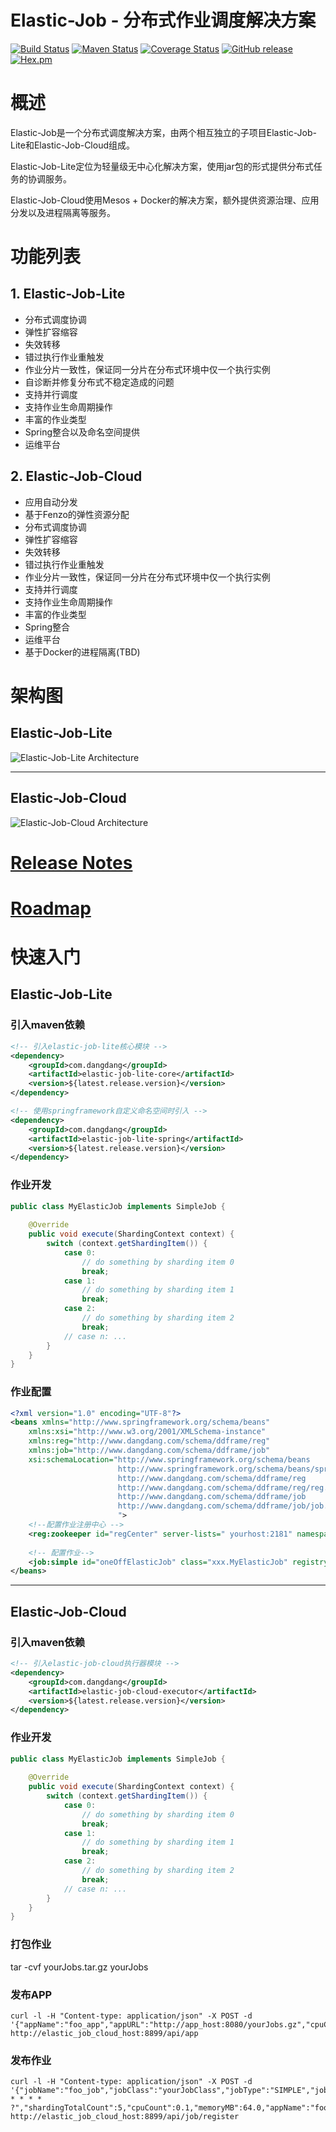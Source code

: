 # Elastic-Job - 分布式作业调度解决方案

[![Build Status](https://secure.travis-ci.org/dangdangdotcom/elastic-job.png?branch=master)](https://travis-ci.org/dangdangdotcom/elastic-job)
[![Maven Status](https://maven-badges.herokuapp.com/maven-central/com.dangdang/elastic-job/badge.svg)](https://maven-badges.herokuapp.com/maven-central/com.dangdang/elastic-job)
[![Coverage Status](https://coveralls.io/repos/dangdangdotcom/elastic-job/badge.svg?branch=master&service=github)](https://coveralls.io/github/dangdangdotcom/elastic-job?branch=master)
[![GitHub release](https://img.shields.io/github/release/dangdangdotcom/elastic-job.svg)](https://github.com/dangdangdotcom/elastic-job/releases)
[![Hex.pm](http://dangdangdotcom.github.io/elastic-job/elastic-job-lite/img/license.svg)](http://www.apache.org/licenses/LICENSE-2.0.html)

# 概述

Elastic-Job是一个分布式调度解决方案，由两个相互独立的子项目Elastic-Job-Lite和Elastic-Job-Cloud组成。

Elastic-Job-Lite定位为轻量级无中心化解决方案，使用jar包的形式提供分布式任务的协调服务。

Elastic-Job-Cloud使用Mesos + Docker的解决方案，额外提供资源治理、应用分发以及进程隔离等服务。

# 功能列表

## 1. Elastic-Job-Lite

* 分布式调度协调
* 弹性扩容缩容
* 失效转移
* 错过执行作业重触发
* 作业分片一致性，保证同一分片在分布式环境中仅一个执行实例
* 自诊断并修复分布式不稳定造成的问题
* 支持并行调度
* 支持作业生命周期操作
* 丰富的作业类型
* Spring整合以及命名空间提供
* 运维平台

## 2. Elastic-Job-Cloud
* 应用自动分发
* 基于Fenzo的弹性资源分配
* 分布式调度协调
* 弹性扩容缩容
* 失效转移
* 错过执行作业重触发
* 作业分片一致性，保证同一分片在分布式环境中仅一个执行实例
* 支持并行调度
* 支持作业生命周期操作
* 丰富的作业类型
* Spring整合
* 运维平台
* 基于Docker的进程隔离(TBD)

# 架构图

## Elastic-Job-Lite

![Elastic-Job-Lite Architecture](http://dangdangdotcom.github.io/elastic-job/elastic-job-lite/img/architecture/elastic_job_lite.png)
***

## Elastic-Job-Cloud

![Elastic-Job-Cloud Architecture](http://dangdangdotcom.github.io/elastic-job/elastic-job-cloud/img/architecture/elastic_job_cloud.png)


# [Release Notes](https://github.com/dangdangdotcom/elastic-job/releases)

# [Roadmap](ROADMAP.md)

# 快速入门

## Elastic-Job-Lite

### 引入maven依赖

```xml
<!-- 引入elastic-job-lite核心模块 -->
<dependency>
    <groupId>com.dangdang</groupId>
    <artifactId>elastic-job-lite-core</artifactId>
    <version>${latest.release.version}</version>
</dependency>

<!-- 使用springframework自定义命名空间时引入 -->
<dependency>
    <groupId>com.dangdang</groupId>
    <artifactId>elastic-job-lite-spring</artifactId>
    <version>${latest.release.version}</version>
</dependency>
```
### 作业开发

```java
public class MyElasticJob implements SimpleJob {
    
    @Override
    public void execute(ShardingContext context) {
        switch (context.getShardingItem()) {
            case 0: 
                // do something by sharding item 0
                break;
            case 1: 
                // do something by sharding item 1
                break;
            case 2: 
                // do something by sharding item 2
                break;
            // case n: ...
        }
    }
}
```

### 作业配置

```xml
<?xml version="1.0" encoding="UTF-8"?>
<beans xmlns="http://www.springframework.org/schema/beans"
    xmlns:xsi="http://www.w3.org/2001/XMLSchema-instance"
    xmlns:reg="http://www.dangdang.com/schema/ddframe/reg"
    xmlns:job="http://www.dangdang.com/schema/ddframe/job"
    xsi:schemaLocation="http://www.springframework.org/schema/beans
                        http://www.springframework.org/schema/beans/spring-beans.xsd
                        http://www.dangdang.com/schema/ddframe/reg
                        http://www.dangdang.com/schema/ddframe/reg/reg.xsd
                        http://www.dangdang.com/schema/ddframe/job
                        http://www.dangdang.com/schema/ddframe/job/job.xsd
                        ">
    <!--配置作业注册中心 -->
    <reg:zookeeper id="regCenter" server-lists=" yourhost:2181" namespace="dd-job" base-sleep-time-milliseconds="1000" max-sleep-time-milliseconds="3000" max-retries="3" />
    
    <!-- 配置作业-->
    <job:simple id="oneOffElasticJob" class="xxx.MyElasticJob" registry-center-ref="regCenter" cron="0/10 * * * * ?" sharding-total-count="3" sharding-item-parameters="0=A,1=B,2=C" />
</beans>
```

***

## Elastic-Job-Cloud

### 引入maven依赖

```xml
<!-- 引入elastic-job-cloud执行器模块 -->
<dependency>
    <groupId>com.dangdang</groupId>
    <artifactId>elastic-job-cloud-executor</artifactId>
    <version>${latest.release.version}</version>
</dependency>
```

### 作业开发

```java
public class MyElasticJob implements SimpleJob {
    
    @Override
    public void execute(ShardingContext context) {
        switch (context.getShardingItem()) {
            case 0: 
                // do something by sharding item 0
                break;
            case 1: 
                // do something by sharding item 1
                break;
            case 2: 
                // do something by sharding item 2
                break;
            // case n: ...
        }
    }
}
```

### 打包作业
tar -cvf yourJobs.tar.gz yourJobs

### 发布APP

```shell
curl -l -H "Content-type: application/json" -X POST -d '{"appName":"foo_app","appURL":"http://app_host:8080/yourJobs.gz","cpuCount":0.1,"memoryMB":64.0,"bootstrapScript":"bin/start.sh","appCacheEnable":true,"eventTraceSamplingCount":0}' http://elastic_job_cloud_host:8899/api/app
```

### 发布作业

```shell
curl -l -H "Content-type: application/json" -X POST -d '{"jobName":"foo_job","jobClass":"yourJobClass","jobType":"SIMPLE","jobExecutionType":"TRANSIENT","cron":"0/5 * * * * ?","shardingTotalCount":5,"cpuCount":0.1,"memoryMB":64.0,"appName":"foo_app","failover":true,"misfire":true,"bootstrapScript":"bin/start.sh"}' http://elastic_job_cloud_host:8899/api/job/register
```

